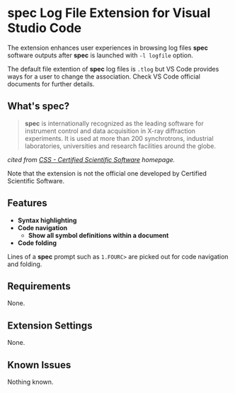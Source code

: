 # __spec__ Log File Extension for Visual Studio Code

The extension enhances user experiences in browsing log files __spec__ software outputs after __spec__ is launched with `-l logfile` option.

The default file extention of __spec__ log files is `.tlog` but VS Code provides ways for a user to change the association.
Check VS Code official documents for further details.

## What's __spec__?

> __spec__ is internationally recognized as the leading software for instrument control and data acquisition in X-ray diffraction experiments.
> It is used at more than 200 synchrotrons, industrial laboratories, universities and research facilities around the globe.

_cited from [CSS - Certified Scientific Software](https://www.certif.com) homepage._

Note that the extension is not the official one developed by Certified Scientific Software.
<!-- Use [GitHub issues](https://github.com/fujidana/vscode-spec/issues) for bug reports and feature requests about the extension. -->

## Features

* __Syntax highlighting__
* __Code navigation__
  * __Show all symbol definitions within a document__
* __Code folding__

Lines of a __spec__ prompt such as `1.FOURC>` are picked out for code navigation and folding.

## Requirements

None.

## Extension Settings

None.

## Known Issues

Nothing known.
